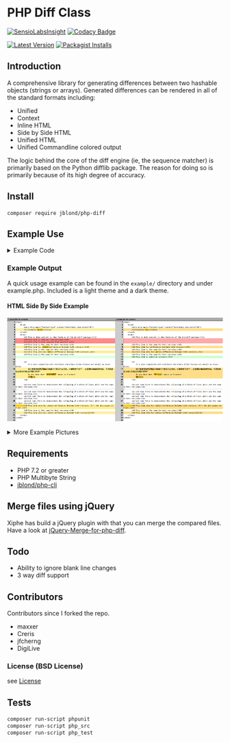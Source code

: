 # PHP Diff Class

[![SensioLabsInsight](https://insight.sensiolabs.com/projects/aa609edb-cdb1-45cf-ad51-afbdab48f6a1/mini.png)](https://insight.sensiolabs.com/projects/aa609edb-cdb1-45cf-ad51-afbdab48f6a1) [![Codacy Badge](https://api.codacy.com/project/badge/Grade/db5f8d57b1234502aeb852afc87e0dfe)](https://www.codacy.com/app/leet31337/php-diff)

[![Latest Version](https://img.shields.io/github/release/JBlond/php-diff.svg?style=flat-square&label=Release)](https://github.com/JBlond/php-diff/releases) [![Packagist Installs](https://badgen.net/packagist/dt/JBlond/php-diff)](https://packagist.org/packages/jblond/php-diff)

## Introduction

A comprehensive library for generating differences between two hashable objects (strings or arrays).
Generated differences can be rendered in all of the standard formats including:

* Unified
* Context
* Inline HTML
* Side by Side HTML
* Unified HTML
* Unified Commandline colored output

The logic behind the core of the diff engine (ie, the sequence matcher) is primarily based on the Python difflib
package. The reason for doing so is primarily because of its high degree of accuracy.

## Install

```shell
composer require jblond/php-diff
```

## Example Use

<details><summary>Example Code</summary><br>

```PHP
<?php
use jblond\Diff;
use jblond\Diff\Renderer\Html\SideBySide;

// Installed via composer...
require 'vendor/autoload.php';

$a = file_get_contents(dirname(__FILE__).'/a.txt');
$b = file_get_contents(dirname(__FILE__).'/b.txt');

// Options for generating the diff.
$options = [
    'ignoreWhitespace' => true,
    'ignoreCase'       => true,
    'context'          => 2,
];

// Initialize the diff class.
$diff = new Diff($a, $b /*, $options */);

// Choose Renderer.
$renderer = new SideBySide([
    'title1' => 'Custom title for OLD version',
    'title2' => 'Custom title for NEW version',
]);

// Show it.
echo $diff->Render($renderer);
```

</details>

### Example Output
A quick usage example can be found in the `example/` directory and under example.php. Included is a light theme and a dark theme.

#### HTML Side By Side Example

![HTML Side By Side Example](htmlSideBySide.png "HTML Side By Side Example")

<details><summary>More Example Pictures</summary><br>

#### HTML Inline Example

![HTML Inline Example](htmlInline.png "HTML Inline Example")

#### HTML Unified Example

![HTML Unified Example](htmlUnified.png "HTML Unified Example")

#### Text Unified Example

![Text Unified Example](textUnified.png "Text Unified Example")

#### Text Context Example

![Text Context Example](textContext.png "Text Context Example")

#### Text Unified Console Example

![Text Unified Console Example](textUnifiedCli.png "Text Unified Console Example")

</details>

## Requirements

* PHP 7.2 or greater
* PHP Multibyte String
* [jblond/php-cli](https://github.com/jblond/php-cli)

## Merge files using jQuery

Xiphe has build a jQuery plugin with that you can merge the compared files.
Have a look at [jQuery-Merge-for-php-diff](https://github.com/Xiphe/jQuery-Merge-for-php-diff).

## Todo

* Ability to ignore blank line changes
* 3 way diff support

## Contributors

Contributors since I forked the repo.

* maxxer
* Creris
* jfcherng
* DigiLive

### License (BSD License)

see [License](LICENSE)

## Tests

```shell
composer run-script phpunit
composer run-script php_src
composer run-script php_test
```
